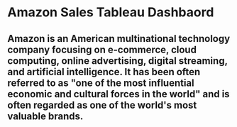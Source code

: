 # Amazon Sales Tableau Dashbaord
## Amazon is an American multinational technology company focusing on e-commerce, cloud computing, online advertising, digital streaming, and artificial intelligence. It has been often referred to as "one of the most influential economic and cultural forces in the world" and is often regarded as one of the world's most valuable brands.

